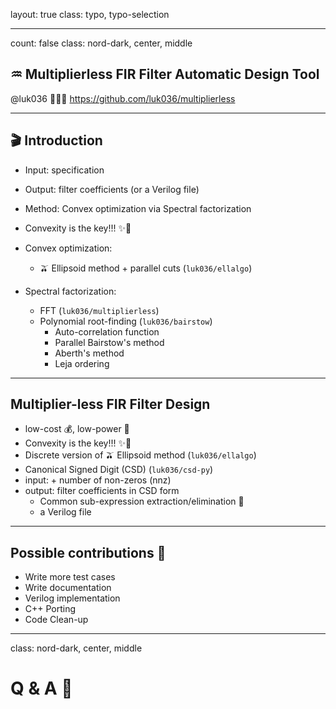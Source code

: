 layout: true
class: typo, typo-selection

---

count: false
class: nord-dark, center, middle

## ♒︎ Multiplierless FIR Filter Automatic Design Tool

@luk036 👨🏻‍🏫
<https://github.com/luk036/multiplierless>

---
 
## 🎬 Introduction

- Input: specification
- Output: filter coefficients (or a Verilog file)
- Method: Convex optimization via Spectral factorization

- Convexity is the key!!! ✨🚀
- Convex optimization:
  - 🫒 Ellipsoid method + parallel cuts (`luk036/ellalgo`)
- Spectral factorization:
  - FFT (`luk036/multiplierless`)
  - Polynomial root-finding (`luk036/bairstow`)
    - Auto-correlation function
    - Parallel Bairstow's method
    - Aberth's method
    - Leja ordering

---

## Multiplier-less FIR Filter Design

- low-cost 💰, low-power 🔋
- Convexity is the key!!! ✨🚀
- Discrete version of 🫒 Ellipsoid method (`luk036/ellalgo`)
- Canonical Signed Digit (CSD) (`luk036/csd-py`)
- input: + number of non-zeros (nnz)
- output: filter coefficients in CSD form
  - Common sub-expression extraction/elimination 🔲
  - a Verilog file

---

## Possible contributions 🤏

- Write more test cases
- Write documentation
- Verilog implementation
- C++ Porting
- Code Clean-up

---

class: nord-dark, center, middle

# Q & A 🎤
